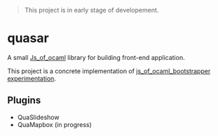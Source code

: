 > This project is in early stage of developement.

# quasar
A small [Js_of_ocaml](http://ocsigen.org/js_of_ocaml/) library for building 
front-end application.

This project is a concrete implementation of 
[js_of_ocaml_bootstrapper experimentation](https://github.com/xvw/js_of_ocaml_bootstrapper). 

## Plugins

-  QuaSlideshow
-  QuaMapbox (in progress)

